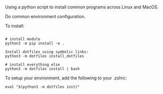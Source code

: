 Using a python script to install common programs across Linux and MacOS.

Do common environment configuration.

To install:
```

# install module
python3 -m pip install -e .

Install dotfiles using symbolic links:
python3 -m dotfiles install_dotfiles

# install everything else
python3 -m dotfiles install | bash
```

To setup your environment, add the following to your .zshrc:

```
eval "$(python3 -m dotfiles init)"
```

